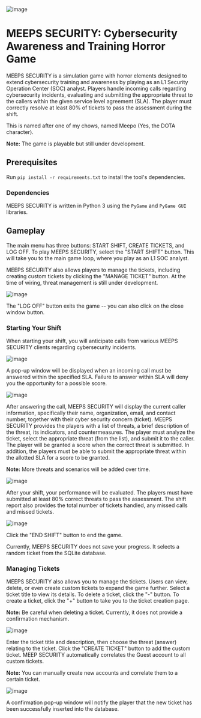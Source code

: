 ![image](https://github.com/UncleSocks/meeps-security-cybersecurity-awareness-and-training-game/assets/79778613/dcb3f983-15be-4990-838e-70b456791f18)

# MEEPS SECURITY: Cybersecurity Awareness and Training Horror Game

MEEPS SECURITY is a simulation game with horror elements designed to extend cybersecurity training and awareness by playing as an L1 Security Operation Center (SOC) analyst. Players handle incoming calls regarding cybersecurity incidents, evaluating and submitting the appropriate threat to the callers within the given service level agreement (SLA). The player must correctly resolve at least 80% of tickets to pass the assessment during the shift. 

This is named after one of my chows, named Meepo (Yes, the DOTA character).

**Note:** The game is playable but still under development.

## Prerequisites

Run `pip install -r requirements.txt` to install the tool's dependencies.

### Dependencies

MEEPS SECURITY is written in Python 3 using the `PyGame` and `PyGame GUI` libraries.

## Gameplay

The main menu has three buttons: START SHIFT, CREATE TICKETS, and LOG OFF. To play MEEPS SECURITY, select the "START SHIFT" button. This will take you to the main game loop, where you play as an L1 SOC analyst. 

MEEPS SECURITY also allows players to manage the tickets, including creating custom tickets by clicking the "MANAGE TICKET" button. At the time of wiring, threat management is still under development.

![image](https://github.com/UncleSocks/meeps-security-cybersecurity-awareness-and-training-game/assets/79778613/d449ad9d-8346-4fd8-b552-7c1ab7833ef0)

The "LOG OFF" button exits the game -- you can also click on the close window button.

### Starting Your Shift

When starting your shift, you will anticipate calls from various MEEPS SECURITY clients regarding cybersecurity incidents. 

![image](https://github.com/UncleSocks/meeps-security-cybersecurity-awareness-and-training-game/assets/79778613/8762a4d7-10e2-48c0-86f3-4bbc45fdcddc)

A pop-up window will be displayed when an incoming call must be answered within the specified SLA. Failure to answer within SLA will deny you the opportunity for a possible score.

![image](https://github.com/UncleSocks/meeps-security-cybersecurity-awareness-and-training-game/assets/79778613/831045de-8828-40f7-b06c-862076ae6ca0)

After answering the call, MEEPS SECURITY will display the current caller information, specifically their name, organization, email, and contact number, together with their cyber security concern (ticket). MEEPS SECURITY provides the players with a list of threats, a brief description of the threat, its indicators, and countermeasures. The player must analyze the ticket, select the appropriate threat (from the list), and submit it to the caller. The player will be granted a score when the correct threat is submitted. In addition, the players must be able to submit the appropriate threat within the allotted SLA for a score to be granted.

**Note:** More threats and scenarios will be added over time.

![image](https://github.com/UncleSocks/meeps-security-cybersecurity-awareness-and-training-game/assets/79778613/c651298a-4344-4456-81e1-2ac5e8048382)

After your shift, your performance will be evaluated. The players must have submitted at least 80% correct threats to pass the assessment. The shift report also provides the total number of tickets handled, any missed calls and missed tickets.

![image](https://github.com/UncleSocks/meeps-security-cybersecurity-awareness-and-training-game/assets/79778613/66c959f0-5629-427d-a11c-6ed31a68a9ff)

Click the "END SHIFT" button to end the game. 


Currently, MEEPS SECURITY does not save your progress. It selects a random ticket from the SQLite database.


### Managing Tickets

MEEPS SECURITY also allows you to manage the tickets. Users can view, delete, or even create custom tickets to expand the game further. Select a ticket title to view its details. To delete a ticket, click the "-" button. To create a ticket, click the "+" button to take you to the ticket creation page.

**Note:** Be careful when deleting a ticket. Currently, it does not provide a confirmation mechanism.

![image](https://github.com/UncleSocks/meeps-security-cybersecurity-awareness-and-training-game/assets/79778613/da17fdf0-15d8-4917-8f17-c0c8da9741f8)

Enter the ticket title and description, then choose the threat (answer) relating to the ticket. Click the "CREATE TICKET" button to add the custom ticket. MEEP SECURITY automatically correlates the Guest account to all custom tickets.

**Note:** You can manually create new accounts and correlate them to a certain ticket.

![image](https://github.com/UncleSocks/meeps-security-cybersecurity-awareness-and-training-game/assets/79778613/6358106d-63f7-4106-b264-01f97c89a3ea)

A confirmation pop-up window will notify the player that the new ticket has been successfully inserted into the database.



